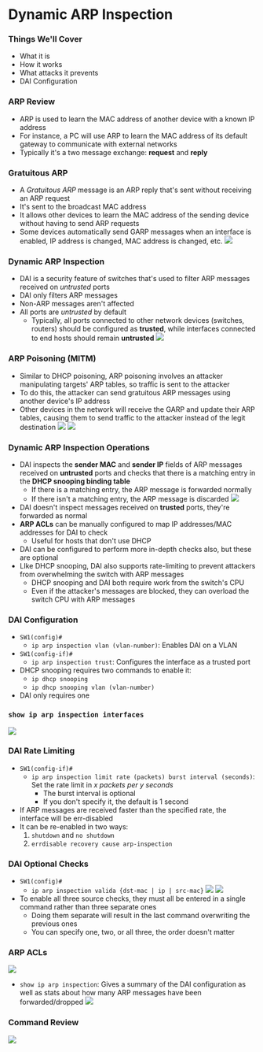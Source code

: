 # Dynamic ARP Inspection
### Things We'll Cover
- What it is
- How it works
- What attacks it prevents
- DAI Configuration
### ARP Review
- ARP is used to learn the MAC address of another device with a known IP address
- For instance, a PC will use ARP to learn the MAC address of its default gateway to communicate with external networks
- Typically it's a two message exchange: **request** and **reply**
### Gratuitous ARP
- A *Gratuitous ARP* message is an ARP reply that's sent without receiving an ARP request
- It's sent to the broadcast MAC address
- It allows other devices to learn the MAC address of the sending device without having to send ARP requests
- Some devices automatically send GARP messages when an interface is enabled, IP address is changed, MAC address is changed, etc.
![](attachments/9c11a148b35c48c88b8759a17a852bcf.png)
### Dynamic ARP Inspection
- DAI is a security feature of switches that's used to filter ARP messages received on *untrusted* ports
- DAI only filters ARP messages
- Non-ARP messages aren't affected
- All ports are *untrusted* by default
	- Typically, all ports connected to other network devices (switches, routers) should be configured as **trusted**, while interfaces connected to end hosts should remain **untrusted**
![](attachments/16179af29e571bc143f9e7cd3db04ca2.png)
### ARP Poisoning (MITM)
- Similar to DHCP poisoning, ARP poisoning involves an attacker manipulating targets' ARP tables, so traffic is sent to the attacker
- To do this, the attacker can send gratuitous ARP messages using another device's IP address
- Other devices in the network will receive the GARP and update their ARP tables, causing them to send traffic to the attacker instead of the legit destination
![](attachments/a9530db2460e27a99f439c16500ba0e7.png)
![](attachments/6c466d690c89d4162d0149c2769dab9c.png)
### Dynamic ARP Inspection Operations
- DAI inspects the **sender MAC** and **sender IP** fields of ARP messages received on **untrusted** ports and checks that there is a matching entry in the **DHCP snooping binding table**
	- If there is a matching entry, the ARP message is forwarded normally
	- If there isn't a matching entry, the ARP message is discarded
![](attachments/f3b616ad9ba9f6317209c9dd34442291.png)
- DAI doesn't inspect messages received on **trusted** ports, they're forwarded as normal
- **ARP ACLs** can be manually configured to map IP addresses/MAC addresses for DAI to check
	- Useful for hosts that don't use DHCP
- DAI can be configured to perform more in-depth checks also, but these are optional
- LIke DHCP snooping, DAI also supports rate-limiting to prevent attackers from overwhelming the switch with ARP messages
	- DHCP snooping and DAI both require work from the switch's CPU
	- Even if the attacker's messages are blocked, they can overload the switch CPU with ARP messages
### DAI Configuration
- `SW1(config)#`
	- `ip arp inspection vlan (vlan-number)`: Enables DAI on a VLAN
- `SW1(config-if)#`
	- `ip arp inspection trust`: Configures the interface as a trusted port
- DHCP snooping requires two commands to enable it:
	- `ip dhcp snooping`
	- `ip dhcp snooping vlan (vlan-number)`
- DAI only requires one
### `show ip arp inspection interfaces`
![](attachments/d12fb28e3fcdf5d7bd8a184772ad5681.png)
### DAI Rate Limiting
- `SW1(config-if)#`
	- `ip arp inspection limit rate (packets) burst interval (seconds)`: Set the rate limit in *x packets per y seconds*
		- The burst interval is optional
		- If you don't specify it, the default is 1 second
- If ARP messages are received faster than the specified rate, the interface will be err-disabled
- It can be re-enabled in two ways:
	1. `shutdown` and `no shutdown`
	2. `errdisable recovery cause arp-inspection`
### DAI Optional Checks
- `SW1(config)#`
	- `ip arp inspection valida {dst-mac | ip | src-mac}`
![](attachments/9cfb5ac44ae1d145ce8b63a8e77f7291.png)
![](attachments/bfd5b3f448ee63a682e069cf7ed0eaa2.png)
- To enable all three source checks, they must all be entered in a single command rather than three separate ones
	- Doing them separate will result in the last command overwriting the previous ones
	- You can specify one, two, or all three, the order doesn't matter
### ARP ACLs
![](attachments/8aaca8a89b51d31450d9ac0dc5b70b42.png)
- `show ip arp inspection`: Gives a summary of the DAI configuration as well as stats about how many ARP messages have been forwarded/dropped 
![](attachments/c243f6325514b24491e37af283d95037.png)
### Command Review
![](attachments/091cfeb7452582efd636ba096a91014c.png)
